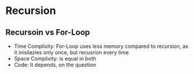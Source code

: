 # Recursion

## Recursoin vs For-Loop
- Time Complixity: For-Loop uses less memory compared to recursion, as it inisilazies only once, but recusrion every time
- Space Complixity: is equal in both
- Code: It depends, on the question
